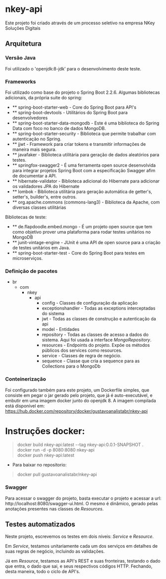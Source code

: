 # nkey-api
Este projeto foi criado através de um processo seletivo na empresa NKey Soluções Digitais

## Arquitetura

### Versão Java

Foi utilizado o 'openjdk:8-jdk' para o desenvolvimento deste teste.

### Frameworks

Foi utilizado como base do projeto o Spring Boot 2.2.6. Algumas bibliotecas adicionais, da própria suite do spring:

* ** spring-boot-starter-web - Core do Spring Boot para API's
* ** spring-boot-devtools - Utilitários do Spring Boot para desenvolvedores
* ** spring-boot-starter-data-mongodb - Este é uma biblioteca do Spring Data com foco no banco de dados MongoDB.
* ** spring-boot-starter-security - Biblioteca que permite trabalhar com autenticação no Spring.
* ** jjwt - Framework para criar tokens e transmitir informações de maneira mais segura.
* ** javafaker - Biblioteca utilitária para geração de dados aleatórios para testes.
* ** springfox-swagger2 - É uma ferramenta open source desenvolvida para integrar projetos Spring Boot com a especificação Swagger afim de documentar a API.
* ** hibernate-validator - Biblioteca adicional do Hibernate para adicionar os validadores JPA do Hibernate
* ** lombok - Biblioteca utilitária para geração automática de getter's, setter's, builder's, entre outros.
* ** org.apache.commons (commons-lang3) - Biblioteca da Apache, com diversas classes utilitárias

Bibliotecas de teste:

* ** de.flapdoodle.embed.mongo - É um projeto open source que tem como objetivo prover uma plataforma para rodar testes unitários no MongoDB
* ** junit-vintage-engine - JUnit é uma API de open source para a criação de testes unitários em Java.
* ** spring-boot-starter-test - Core do Spring Boot para testes em microserviços.


### Definição de pacotes
* br
  * com
    * nkey	
      * api
        * config - Classes de configuração da aplicação
		* exceptionshandler - Todas as exceptions interceptadas do sistema
		* jwt - Todas as classes de construção e autenticação da api
        * model - Entidades
        * repository - Todas as classes de acesso a dados do sistema. Aqui foi usada a interface *MongoRepository*.
        * resources - Endpoints do projeto. Expõe os métodos públicos dos services como resources.
        * service - Classes de regra de negócio. 
		* sequence - Classe que cria a sequence para as Collections para o MongoDb

		
### Conteinerização

Foi configurado também para este projeto, um Dockerfile simples, que consiste em pegar o jar gerado pelo projeto, que já é auto-executável, e embutir em uma imagem docker junto do openjdk 8. A imagem compilada está disponível em: https://hub.docker.com/repository/docker/gustavoanalistabr/nkey-api

# Instruções docker:

> docker build nkey-api:latest --tag nkey-api:0.0.1-SNAPSHOT . <br/>
> docker run -d -p 8080:8080 nkey-api <br/>
> docker push nkey-api:latest <br/>

* Para baixar no repositorio:

> docker pull gustavoanalistabr/nkey-api

### Swagger

Para acessar o swagger do projeto, basta executar o projeto e acessar a url: http://localhost:8080/swagger-ui.html. O mesmo é dinâmico, gerado pelas anotações presentes nas classes de *Resources*.
## Testes automatizados

Neste projeto, escrevemos os testes em dois níveis: *Service* e *Resource*. 

Em *Service*, testamos unitariamente cada um dos serviços em detalhes de suas regras de negócio, incluindo as validações.

Já em *Resource*, testamos as API's REST e suas fronteiras, testando o dado que entra, o dado que sai, e seus respectivos códigos HTTP. Fechando, desta maneira, todo o ciclo de API's.

